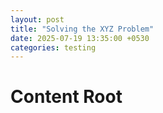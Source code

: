```yaml
---
layout: post
title: "Solving the XYZ Problem"
date: 2025-07-19 13:35:00 +0530
categories: testing
---
```


# Content Root

